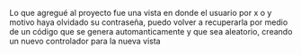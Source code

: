 Lo que agregué al proyecto fue una vista en donde el usuario por x o y motivo haya olvidado su contraseña, puedo volver a recuperarla por medio de un código que se genera automanticamente y que sea aleatorio, creando un nuevo controlador para la nueva vista
